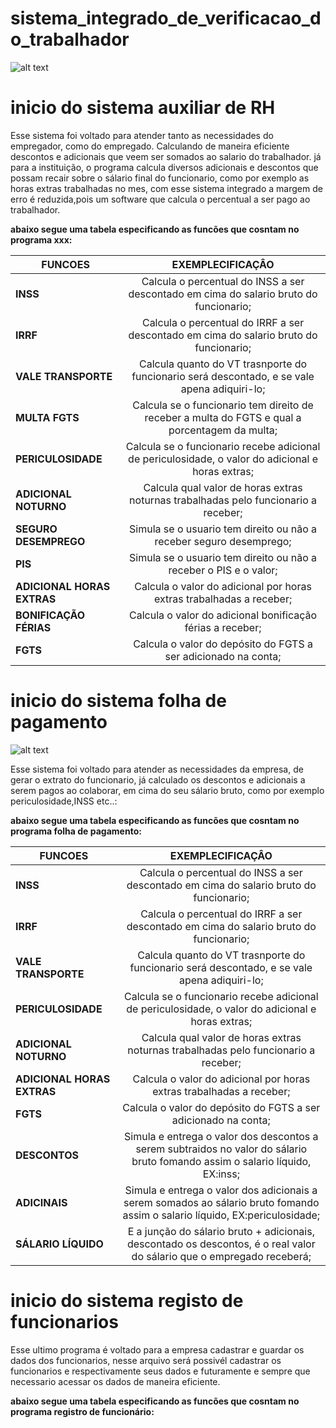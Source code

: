 # sistema_integrado_de_verificacao_do_trabalhador

![alt text](https://www.google.com/url?sa=i&url=https%3A%2F%2Fdrd.com.br%2Fdia-do-trabalhador-para-quem-trabalha-todos-os-dias%2F&psig=AOvVaw1qfhk6Fxqpbo6UoORxlqoy&ust=1683327034035000&source=images&cd=vfe&ved=0CBEQjRxqFwoTCMCp0ITg3P4CFQAAAAAdAAAAABAD)

inicio do sistema auxiliar de RH
===============================

  Esse sistema foi voltado para atender tanto as necessidades do empregador, como do empregado. Calculando de maneira eficiente descontos e adicionais que veem ser somados ao salario do trabalhador. já para a instituição, o programa calcula diversos adicionais e descontos que possam recair sobre o sálario final do funcionario, como por exemplo as horas extras trabalhadas no mes, com esse sistema integrado a margem de erro é reduzida,pois um software que calcula o percentual a ser pago ao trabalhador.
  
  
  
  
  
**abaixo segue uma tabela especificando as funcões que cosntam no programa xxx:**

| FUNCOES                   | EXEMPLECIFICAÇÂO 
| --------------------------|:------------------------------------------------------------------------------------------------:|
| **INSS**                  | Calcula o percentual do INSS a ser descontado em cima do salario bruto do funcionario;           |
| **IRRF**                  | Calcula o percentual do IRRF a ser descontado em cima do salario bruto do funcionario;           |
| **VALE TRANSPORTE**       | Calcula quanto do VT trasnporte do funcionario será descontado, e se vale apena adiquiri-lo;     |
| **MULTA FGTS**            | Calcula se o funcionario tem direito de receber a multa do FGTS e qual a porcentagem da multa;   |
| **PERICULOSIDADE**        | Calcula se o funcionario recebe adicional de periculosidade, o valor do adicional e horas extras;|
| **ADICIONAL NOTURNO**     | Calcula qual valor de horas extras noturnas trabalhadas pelo funcionario a receber;              |
| **SEGURO DESEMPREGO**     | Simula se o usuario tem direito ou não a receber seguro desemprego;                              |
| **PIS**                   | Simula se o usuario tem direito ou não a receber o PIS e o valor;                                |
| **ADICIONAL HORAS EXTRAS**| Calcula o valor do adicional por horas extras trabalhadas a receber;                             |  
| **BONIFICAÇÃO FÉRIAS**    | Calcula o valor do adicional bonificação férias a receber;                                       |
| **FGTS**                  | Calcula o valor do depósito do FGTS a ser adicionado na conta;                                   |











 inicio do sistema folha de pagamento
===============================
![alt text]([https://www.google.com/url?sa=i&url=https%3A%2F%2Fdrd.com.br%2Fdia-do-trabalhador-para-quem-trabalha-todos-os-dias%2F&psig=AOvVaw1qfhk6Fxqpbo6UoORxlqoy&ust=1683327034035000&source=images&cd=vfe&ved=0CBEQjRxqFwoTCMCp0ITg3P4CFQAAAAAdAAAAABAD](https://www.google.com/url?sa=i&url=https%3A%2F%2Fwww.foregon.com%2Fblog%2Fextrato-bancario-entenda-as-informacoes-deste-documento%2F&psig=AOvVaw2s7FDhFepxfNo55jbswJQq&ust=1683332488036000&source=images&cd=vfe&ved=0CBEQjRxqFwoTCIDMxbD03P4CFQAAAAAdAAAAABAD))




  Esse sistema foi voltado para atender as necessidades da empresa, de gerar o extrato do funcionario, já calculado os descontos e adicionais a serem pagos ao colaborar, em cima do seu sálario bruto, como por exemplo periculosidade,INSS etc..:
  
  
  **abaixo segue uma tabela especificando as funcões que cosntam no programa folha de pagamento:**
  
| FUNCOES                   | EXEMPLECIFICAÇÂO 
| --------------------------|:----------------------------------------------------------------------------------------------------------------------------:|
| **INSS**                  | Calcula o percentual do INSS a ser descontado em cima do salario bruto do funcionario;                                       |
| **IRRF**                  | Calcula o percentual do IRRF a ser descontado em cima do salario bruto do funcionario;                                       |
| **VALE TRANSPORTE**       | Calcula quanto do VT trasnporte do funcionario será descontado, e se vale apena adiquiri-lo;                                 |
| **PERICULOSIDADE**        | Calcula se o funcionario recebe adicional de periculosidade, o valor do adicional e horas extras;                            |
| **ADICIONAL NOTURNO**     | Calcula qual valor de horas extras noturnas trabalhadas pelo funcionario a receber;                                          |
| **ADICIONAL HORAS EXTRAS**| Calcula o valor do adicional por horas extras trabalhadas a receber;                                                         |  
| **FGTS**                  | Calcula o valor do depósito do FGTS a ser adicionado na conta;                                                               |
| **DESCONTOS**             | Simula e entrega o valor dos descontos a serem subtraidos no valor do sálario bruto fomando assim o salario líquido, EX:inss;|
| **ADICINAIS**             | Simula e entrega o valor dos adicionais a serem somados ao sálario bruto fomando assim o salario líquido, EX:periculosidade; |
| **SÁLARIO LÍQUIDO**       | E a junção do sálario bruto + adicionais, descontado os descontos, é o real valor do sálario que o empregado receberá;       |


inicio do sistema registo de funcionarios 
=========================================

  Esse ultimo programa é voltado para a empresa cadastrar e guardar os dados dos funcionarios, nesse arquivo será possivél cadastrar os funcionarios e respectivamente seus dados e futuramente e sempre que necessario acessar os dados de maneira eficiente.
  
   **abaixo segue uma tabela especificando as funcões que cosntam no programa registro de funcionário:**
  
